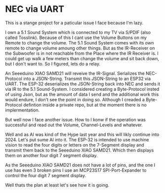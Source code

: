 # NEC via UART

This is a stange project for a paticular issue I face because I'm lazy.

I own a 5.1 Sound System which is connected to my TV via  S/PDIF (also called Tosslink). Because of this I cant use the Volume Buttons on my Remote to change the volume. The 5.1 Sound System comes with its own remote to change volume amoung other things. But as the IR-Receiver on the Subwoofer is in not reachable from the Place where the IR Receiver is. I could get up walk a few meters than change the volume and sit back down, but I don't want to. So I figured, lets do a relay.

An Seeeduino XIAO SAMD21 will reveive the IR-Signal. Serializes the NEC-Protocol into a JSON-String. Transmit this JSON-String to an ESP32 via UART. The ESP-32 deserializes the JSON-String back into NEC and sends it via IR to the 5.1 Sound-System. I considered creating a Byte-Protocol insted of using Json, but as the amount of data I send and the additional work this would endure, I don't see the point in doing so. Although I creaded a Byte-Protocol defintion inside a private repo, but at the moment there is no implermentation.

But well now I face another issue. How to I konw if the operation was successful and read out the Volume, Channel-Levels and whatever.

Well and as AI was kind of the Hype last year and this will likly continue into 2024. Let's put sume AI into it. The ESP-32 is intended to use machine vision to read the four digits or letters on the 7-Segment display and transmit them back to the Seeeduino XIAO SAMD21. Which then displays them on another four digit 7 segment display.

As the Seeeduino XIAO SAMD21 does not have a lot of pins, and the one I use has even 3 broken pins I use an MCP23S17 SPI-Port-Expander to control the four digit 7 segment display.

Well thats the plan at least let's see how it is going.
